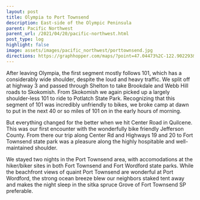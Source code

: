 ```yaml
---
layout: post
title: Olympia to Port Townsend
description: East-side of the Olympic Peninsula
parent: Pacific Northwest
parent_url: /2021/04/20/pacific-northwest.html
post_type: log
highlight: false
image: assets/images/pacific_northwest/porttownsend.jpg
directions: https://graphhopper.com/maps/?point=47.04473%2C-122.902293&point=47.209424%2C-123.09906&point=Potlach%20State%20Park%20Campground%2C%2098548%2C%20United%20States&point=47.922784%2C-122.813072&point=47.974467%2C-122.771101&point=48.110182%2C-122.768784&locale=en-US&elevation=true&profile=bike&use_miles=false&selected_detail=Elevation&layer=TF%20Cycle
---
```



After leaving Olympia, the first segment mostly follows 101, which has a considerably wide shoulder, despite the loud and heavy traffic.  We split off at highway 3 and passed through Shelton to take Brookdale and Webb Hill roads to Skokomish. From Skokomish we again picked up a largely shoulder-less 101 to ride to Potlatch State Park. Recognizing that this segment of 101 was incredibly unfriendly to bikes, we broke camp at dawn to put in the next 40 or so miles of 101 on in the early hours of morning.

But everything changed for the better when we hit Center Road in Quilcene. This was our first encounter with the wonderfully bike friendly Jefferson County.  From there our trip along Center Rd and Highways 19 and 20 to Fort Townsend state park was a pleasure along the highly hospitable and well-maintained shoulder.

We stayed two nights in the Port Townsend area, with accomodations at the hiker/biker sites in both Fort Townsend and Fort Wordford state parks. While the beachfront views of quaint Port Townsend are wonderful at Port Wordford, the strong ocean breeze blew our neighbors staked tent away and makes the night sleep in the sitka spruce Grove of Fort Townsend SP preferable.
